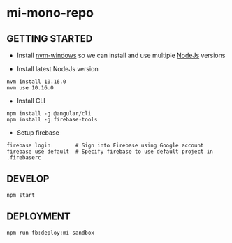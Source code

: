 # mi-mono-repo

## GETTING STARTED

- Install [nvm-windows](https://github.com/coreybutler/nvm-windows) so we can install and use multiple [NodeJs](https://nodejs.org/en/) versions

- Install latest NodeJs version

```npm
nvm install 10.16.0
nvm use 10.16.0
```

- Install CLI

```npm
npm install -g @angular/cli
npm install -g firebase-tools
```

- Setup firebase

```firebase
firebase login        # Sign into Firebase using Google account
firebase use default  # Specify firebase to use default project in .firebaserc
```

## DEVELOP

```npm
npm start
```

## DEPLOYMENT

```npm
npm run fb:deploy:mi-sandbox
```
